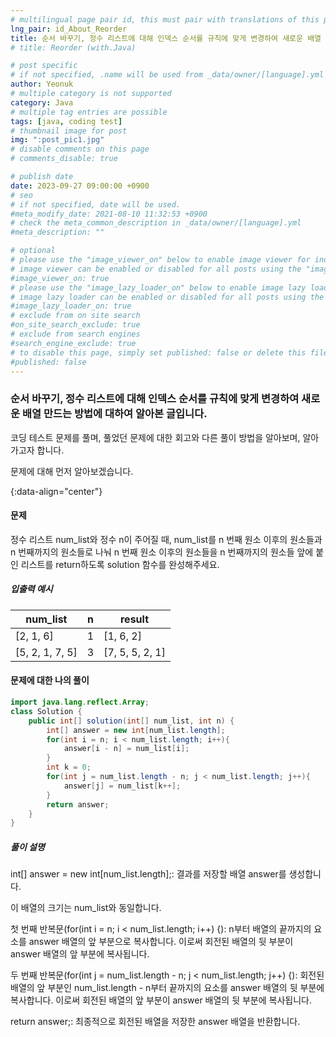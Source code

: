 ```yaml
---
# multilingual page pair id, this must pair with translations of this page. (This name must be unique)
lng_pair: id_About_Reorder
title: 순서 바꾸기, 정수 리스트에 대해 인덱스 순서를 규칙에 맞게 변경하여 새로운 배열 만드는 방법에 대하여 (with.Java)
# title: Reorder (with.Java)

# post specific
# if not specified, .name will be used from _data/owner/[language].yml
author: Yeonuk
# multiple category is not supported
category: Java
# multiple tag entries are possible
tags: [java, coding test]
# thumbnail image for post
img: ":post_pic1.jpg"
# disable comments on this page
# comments_disable: true

# publish date
date: 2023-09-27 09:00:00 +0900
# seo
# if not specified, date will be used.
#meta_modify_date: 2021-08-10 11:32:53 +0900
# check the meta_common_description in _data/owner/[language].yml
#meta_description: ""

# optional
# please use the "image_viewer_on" below to enable image viewer for individual pages or posts (_posts/ or [language]/_posts folders).
# image viewer can be enabled or disabled for all posts using the "image_viewer_posts: true" setting in _data/conf/main.yml.
#image_viewer_on: true
# please use the "image_lazy_loader_on" below to enable image lazy loader for individual pages or posts (_posts/ or [language]/_posts folders).
# image lazy loader can be enabled or disabled for all posts using the "image_lazy_loader_posts: true" setting in _data/conf/main.yml.
#image_lazy_loader_on: true
# exclude from on site search
#on_site_search_exclude: true
# exclude from search engines
#search_engine_exclude: true
# to disable this page, simply set published: false or delete this file
#published: false
---
```


<!-- outline-start -->

### 순서 바꾸기, 정수 리스트에 대해 인덱스 순서를 규칙에 맞게 변경하여 새로운 배열 만드는 방법에 대하여 알아본 글입니다.

코딩 테스트 문제를 풀며, 풀었던 문제에 대한 회고와 다른 풀이 방법을 알아보며, 알아가고자 합니다.

문제에 대해 먼저 알아보겠습니다.

{:data-align="center"}

<!-- outline-end -->

#### 문제

정수 리스트 num_list와 정수 n이 주어질 때, num_list를 n 번째 원소 이후의 원소들과 n 번째까지의 원소들로 나눠 n 번째 원소 이후의 원소들을 n 번째까지의 원소들 앞에 붙인 리스트를 return하도록 solution 함수를 완성해주세요.

##### 입출력 예시

| num_list        | n   | result          |
| --------------- | --- | --------------- |
| [2, 1, 6]       | 1   | [1, 6, 2]       |
| [5, 2, 1, 7, 5] | 3   | [7, 5, 5, 2, 1] |

<!-- | start_num | end_num | result |
| --------- | ------- | ------ |
| 10        | 3       | 0      | -->

#### 문제에 대한 나의 풀이

```java
import java.lang.reflect.Array;
class Solution {
    public int[] solution(int[] num_list, int n) {
        int[] answer = new int[num_list.length];
        for(int i = n; i < num_list.length; i++){
            answer[i - n] = num_list[i];
        }
        int k = 0;
        for(int j = num_list.length - n; j < num_list.length; j++){
            answer[j] = num_list[k++];
        }
        return answer;
    }
}
```

##### 풀이 설명

int[] answer = new int[num_list.length];: 결과를 저장할 배열 answer를 생성합니다.

이 배열의 크기는 num_list와 동일합니다.

첫 번째 반복문(for(int i = n; i < num_list.length; i++) {): n부터 배열의 끝까지의 요소를 answer 배열의 앞 부분으로 복사합니다. 이로써 회전된 배열의 뒷 부분이 answer 배열의 앞 부분에 복사됩니다.

두 번째 반복문(for(int j = num_list.length - n; j < num_list.length; j++) {): 회전된 배열의 앞 부분인 num_list.length - n부터 끝까지의 요소를 answer 배열의 뒷 부분에 복사합니다. 이로써 회전된 배열의 앞 부분이 answer 배열의 뒷 부분에 복사됩니다.

return answer;: 최종적으로 회전된 배열을 저장한 answer 배열을 반환합니다.
